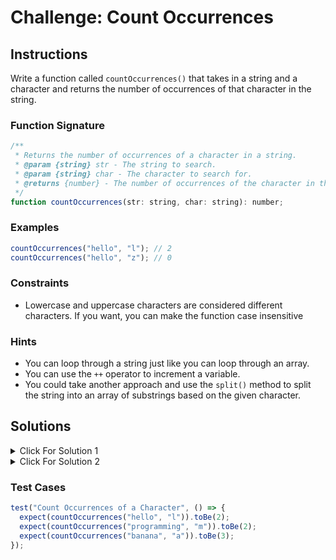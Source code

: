 # Challenge: Count Occurrences

## Instructions

Write a function called `countOccurrences()` that takes in a string and a character and returns the number of occurrences of that character in the string.

### Function Signature

```js
/**
 * Returns the number of occurrences of a character in a string.
 * @param {string} str - The string to search.
 * @param {string} char - The character to search for.
 * @returns {number} - The number of occurrences of the character in the string.
 */
function countOccurrences(str: string, char: string): number;
```

### Examples

```js
countOccurrences("hello", "l"); // 2
countOccurrences("hello", "z"); // 0
```

### Constraints

- Lowercase and uppercase characters are considered different characters. If you want, you can make the function case insensitive

### Hints

- You can loop through a string just like you can loop through an array.
- You can use the `++` operator to increment a variable.
- You could take another approach and use the `split()` method to split the string into an array of substrings based on the given character.

## Solutions

<details>
  <summary>Click For Solution 1</summary>

```JavaScript
function countOccurrences(str, char) {
  let count = 0;

  for (let i = 0; i < str.length; i++) {
    if (str[i] === char) {
      count++;
    }
  }

  return count;
}

// Case insensitive version
// function countOccurrences(str, char) {
//   const lowerStr = str.toLowerCase();
//   const lowerChar = char.toLowerCase();

//   let count = 0;

//   for (let i = 0; i < lowerStr.length; i++) {
//     if (lowerStr[i] === lowerChar) {
//       count++;
//     }
//   }

//   return count;
// }

```

### Explanation

- Initialize a `count` variable to 0.

- Iterate through the string and check if the current character is equal to the character we're looking for. If it is, we increment the `count` variable.

- After the loop, we return the `count` variable.

- To make the function case insensitive, we can convert the string and character to lowercase before looping through the string.

</details>

<details>
  <summary>Click For Solution 2</summary>

```JavaScript
const countOccurrences = (str, char) => str.split(char).length - 1;
```

### Explanation

-If there is one occurrence of the separator, there will be two substrings. For example, splitting "hello,world" with , gives two substrings: "hello" and "world".
If there are n occurrences of the separator, there will be n + 1 substrings.

-Adjustment by 1:

To find the number of occurrences of the separator within the string, you count the number of substrings generated by splitting and subtract 1.
The subtraction of 1 accounts for the fact that the number of substrings is always one more than the number of occurrences of the separator.
For example, in the string "hello,world", there is one comma, which results in two substrings. However, there's only one occurrence of the comma.
Therefore, by subtracting 1 from the length of the array generated by split(), we accurately calculate the number of occurrences of the character char within the string str.

This solution may be prettier, but it actually is not as efficient as the loop. The for loop solution directly counts the occurrences while iterating through the string, whereas the split solution involves splitting the string into an array and performing additional operations. The difference is negligible, but it is still good to be aware of.

</details>

### Test Cases

```js
test("Count Occurrences of a Character", () => {
  expect(countOccurrences("hello", "l")).toBe(2);
  expect(countOccurrences("programming", "m")).toBe(2);
  expect(countOccurrences("banana", "a")).toBe(3);
});
```
